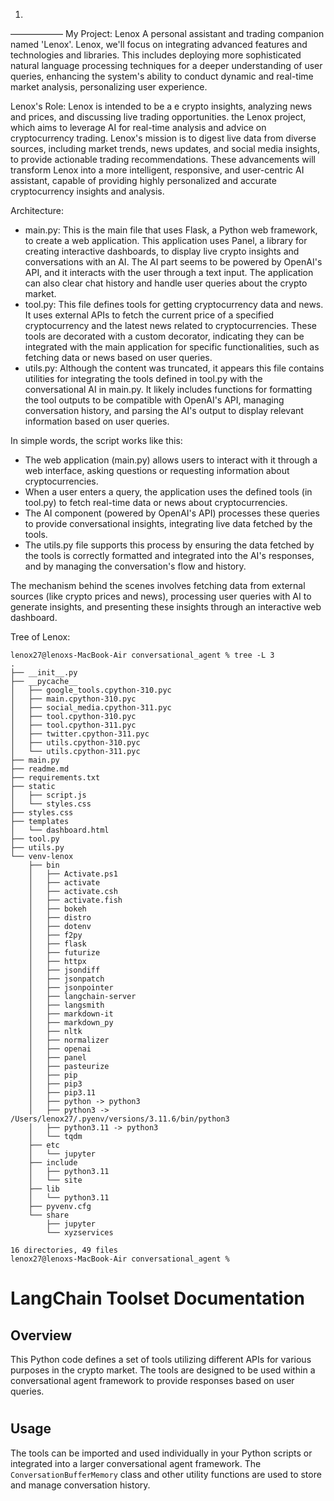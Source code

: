 1.
——————
My Project: Lenox
A personal assistant and trading companion named 'Lenox'. 
Lenox, we'll focus on integrating advanced features and technologies and libraries. This includes deploying more sophisticated natural language processing techniques for a deeper understanding of user queries, enhancing the system's ability to conduct dynamic and real-time market analysis, personalizing user experience.

 Lenox's Role: Lenox is intended to be a e crypto insights, analyzing news and prices, and discussing live trading opportunities.
the Lenox project, which aims to leverage AI for real-time analysis and advice on cryptocurrency trading. Lenox's mission is to digest live data from diverse sources, including market trends, news updates, and social media insights, to provide actionable trading recommendations.
These advancements will transform Lenox into a more intelligent, responsive, and user-centric AI assistant, capable of providing highly personalized and accurate cryptocurrency insights and analysis.

Architecture:
* main.py: This is the main file that uses Flask, a Python web framework, to create a web application. This application uses Panel, a library for creating interactive dashboards, to display live crypto insights and conversations with an AI. The AI part seems to be powered by OpenAI's API, and it interacts with the user through a text input. The application can also clear chat history and handle user queries about the crypto market.
* tool.py: This file defines tools for getting cryptocurrency data and news. It uses external APIs to fetch the current price of a specified cryptocurrency and the latest news related to cryptocurrencies. These tools are decorated with a custom decorator, indicating they can be integrated with the main application for specific functionalities, such as fetching data or news based on user queries.
* utils.py: Although the content was truncated, it appears this file contains utilities for integrating the tools defined in tool.py with the conversational AI in main.py. It likely includes functions for formatting the tool outputs to be compatible with OpenAI's API, managing conversation history, and parsing the AI's output to display relevant information based on user queries.
       
In simple words, the script works like this:
* The web application (main.py) allows users to interact with it through a web interface, asking questions or requesting information about cryptocurrencies.
* When a user enters a query, the application uses the defined tools (in tool.py) to fetch real-time data or news about cryptocurrencies.
* The AI component (powered by OpenAI's API) processes these queries to provide conversational insights, integrating live data fetched by the tools.
* The utils.py file supports this process by ensuring the data fetched by the tools is correctly formatted and integrated into the AI's responses, and by managing the conversation's flow and history.
      
The mechanism behind the scenes involves fetching data from external sources (like crypto prices and news), processing user queries with AI to generate insights, and presenting these insights through an interactive web  dashboard.

Tree of Lenox:
```
lenox27@lenoxs-MacBook-Air conversational_agent % tree -L 3
.
├── __init__.py
├── __pycache__
│   ├── google_tools.cpython-310.pyc
│   ├── main.cpython-310.pyc
│   ├── social_media.cpython-311.pyc
│   ├── tool.cpython-310.pyc
│   ├── tool.cpython-311.pyc
│   ├── twitter.cpython-311.pyc
│   ├── utils.cpython-310.pyc
│   └── utils.cpython-311.pyc
├── main.py
├── readme.md
├── requirements.txt
├── static
│   ├── script.js
│   └── styles.css
├── styles.css
├── templates
│   └── dashboard.html
├── tool.py
├── utils.py
└── venv-lenox
    ├── bin
    │   ├── Activate.ps1
    │   ├── activate
    │   ├── activate.csh
    │   ├── activate.fish
    │   ├── bokeh
    │   ├── distro
    │   ├── dotenv
    │   ├── f2py
    │   ├── flask
    │   ├── futurize
    │   ├── httpx
    │   ├── jsondiff
    │   ├── jsonpatch
    │   ├── jsonpointer
    │   ├── langchain-server
    │   ├── langsmith
    │   ├── markdown-it
    │   ├── markdown_py
    │   ├── nltk
    │   ├── normalizer
    │   ├── openai
    │   ├── panel
    │   ├── pasteurize
    │   ├── pip
    │   ├── pip3
    │   ├── pip3.11
    │   ├── python -> python3
    │   ├── python3 -> /Users/lenox27/.pyenv/versions/3.11.6/bin/python3
    │   ├── python3.11 -> python3
    │   └── tqdm
    ├── etc
    │   └── jupyter
    ├── include
    │   ├── python3.11
    │   └── site
    ├── lib
    │   └── python3.11
    ├── pyvenv.cfg
    └── share
        ├── jupyter
        └── xyzservices

16 directories, 49 files
lenox27@lenoxs-MacBook-Air conversational_agent % 
```


# LangChain Toolset Documentation

## Overview

This Python code defines a set of tools utilizing different APIs for various purposes in the crypto market. The tools are designed to be used within a conversational agent framework to provide responses based on user queries.

#

## Usage

The tools can be imported and used individually in your Python scripts or integrated into a larger conversational agent framework. The `ConversationBufferMemory` class and other utility functions are used to store and manage conversation history.
